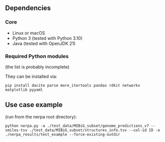 ## Dependencies

### Core

* Linux or macOS  
* Python 3 (tested with Python 3.10)  
* Java (tested with OpenJDK 21)  

### Required Python modules 
(the list is probably incomplete)

They can be installed via:

```
pip install dacite parse more_itertools pandas rdkit networkx matplotlib pyyaml 
```


## Use case example 

(run from the nerpa root directory):

```
python nerpa.py -a ./test_data/MIBiG_subset/genome_predictions_v7 --smiles-tsv ./test_data/MIBiG_subset/structures_info.tsv --col-id ID -o ./nerpa_results/test_example --force-existing-outdir
```
